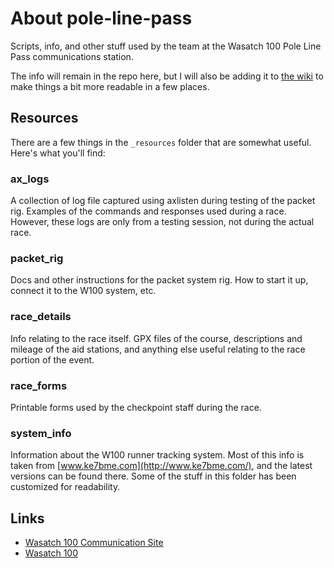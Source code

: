 # About pole-line-pass
Scripts, info, and other stuff used by the team at the Wasatch 100 Pole Line Pass communications station.

The info will remain in the repo here, but I will also be adding it to [the wiki](https://github.com/joshbuhler/pole-line-pass/wiki) to make things a bit more readable in a few places.

## Resources
There are a few things in the `_resources` folder that are somewhat useful. Here's what you'll find:

### ax_logs
A collection of log file captured using axlisten during testing of the packet rig. Examples of the commands and responses used during a race. However, these logs are only from a testing session, not during the actual race.

### packet_rig
Docs and other instructions for the packet system rig. How to start it up, connect it to the W100 system, etc.

### race_details
Info relating to the race itself. GPX files of the course, descriptions and mileage of the aid stations, and anything else useful relating to the race portion of the event.

### race_forms
Printable forms used by the checkpoint staff during the race.

### system_info
Information about the W100 runner tracking system. Most of this info is taken from [www.ke7bme.com](http://www.ke7bme.com/), and the latest versions can be found there. Some of the stuff in this folder has been customized for readability.




## Links

* [Wasatch 100 Communication Site](http://www.ke7bme.com/)
* [Wasatch 100](https://wasatch100.com/)

